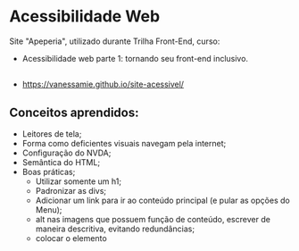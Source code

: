 # Acessibilidade Web

Site "Apeperia", utilizado durante Trilha Front-End, curso:
- Acessibilidade web parte 1: tornando seu front-end inclusivo.

##

- https://vanessamie.github.io/site-acessivel/

##

## Conceitos aprendidos:

- Leitores de tela;
- Forma como deficientes visuais navegam pela internet;
- Configuração do NVDA;
- Semântica do HTML;
- Boas práticas;
  - Utilizar somente um h1;
  - Padronizar as divs;
  - Adicionar um link para ir ao conteúdo principal (e pular as opções do Menu);
  - alt nas imagens que possuem função de conteúdo, escrever de maneira descritiva, evitando redundâncias;
  - colocar o elemento <title> em SVGs que forem inline (código direto no HTML).
  - Separar o que é visual do que é conteúdo;
    - Colocar o que é visual no CSS;
    - list-style: none;
    - utilizar :after e :before para as estilizações de listas;
  - SEO vs Acessibilidade;
  - lang (configurar o idioma principal do documento, )
  - Display "none" e visibility "hidden" não são lidos, utilizar position "absolute" ou "relative" e margin "left" ou "right" 9999px, opacity "0" para deixar o conteúdo escondido;
  - Evitrar submenus;
  - WAI-ARIA;
  - atribulo role;
  - <figure>;
  - <figcaption>;
  - aria-labelledby;
  - Em formulários:
    - <input>;
    - <label>;
    - for;
    - id;
    - readonly;
- Inserção de legenda com <track>;
  - kind="subtitles";
  - srclang="pt-br";
  - label="Português(Brasil)"
  - Criação de arquivo de legenda;
- <iframe>.


##

### Observações

###### Criei o arquivo "base.css", importando a url de todos os arquivos *.css, deixando o <head> mais organizado.

###### Eu não desenvolvi o site! HTML e CSS foram disponibilizados pelo instrutor! O intuito do curso era aprender e desenvolver um site acessível para deficientes visuais, com um bônus da legenda do vídeo, para acessibilidade de deficientes auditivos!

##

Em caso de sugestão ou alguma alteração, fiquem a vontade para entrar em contato! Toda contribuição é bem-vinda!

Gratidão a ONE, Alura e Instrutor Natan Souza.

##

### Materiais interessantes:

-  Pesquisa da WebAIM sobre o uso de leitores de tela:
https://webaim.org/projects/screenreadersurvey7/

- NVDA (donwload do software):
https://www.nvaccess.org/

- Pacotes de idiomas do NVDA para Windows:
https://support.microsoft.com/pt-br/windows/pacotes-de-idiomas-para-o-windows-a5094319-a92d-18de-5b53-1cfc697cfca8

- Lista de leitores de tela da Wikipedia:
https://en.wikipedia.org/wiki/List_of_screen_readers

- Acessibilidade - por que deixarmos de ser amadores para um público que espera mais de nós (SlideShare):
https://pt.slideshare.net/MarinaDomingues7/acessibilidade-por-que-deixarmos-de-ser-amadores-para-um-pblico-que-espera-mais-de-ns

- Pesquisa sobre o uso de leitores de tela:
https://www.estudoinclusivo.com.br/

- Frontinsampa 2016 - Talita Pagani: Acessibilidade na prática para você nunca mais esquecer:
https://www.youtube.com/watch?v=4URTZHk6tz0

- Pesquisa e matéria sobre "Acessibilidade, SEO e SVG":
http://reinaldoferraz.com.br/acessibilidade-seo-e-svg/

- Conteúdo invisível apenas para usuários de leitores de tela (Inglês):
https://webaim.org/techniques/css/invisiblecontent/

- Teclas de atalho para NVDA:
https://webaim.org/resources/shortcuts/nvda

- Checar a visualização das cores utilizadas:
https://contrastchecker.com/

- WAI-ARIA:
https://developer.mozilla.org/en-US/docs/Learn/Accessibility/WAI-ARIA_basics#what_is_wai-aria

- Lista com "role" existentes:
https://www.w3.org/TR/wai-aria/

- Atalhos básicos de leitores de tela para testes de acessibilidade (inglês):
https://www.tpgi.com/basic-screen-reader-commands-for-accessibility-testing/

- Frontinsampa 2015 - Vanessa Me Tonini: WAI-ARIA: Acessibilidade em tempo real:
https://www.youtube.com/watch?v=l_NBdzqYm44

- Plugin HandTalk:
https://www.handtalk.me/br/

